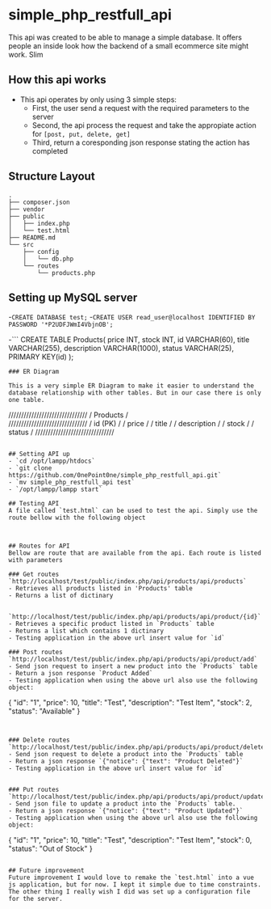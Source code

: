 # simple_php_restfull_api
This api was created to be able to manage a simple database. It offers people an inside look how the backend of a small ecommerce site might work. Slim 




## How this api works
- This api operates by only using 3 simple steps:
    - First, the user send a request with the required parameters to the server
    - Second, the api process the request and take the appropiate action for `[post, put, delete, get]`
    - Third, return a coresponding json response stating the action has completed
    

## Structure Layout
```
.
├── composer.json
├── vendor
├── public
│   ├── index.php
│   └── test.html
├── README.md
└── src
    ├── config
    │   └── db.php
    └── routes
        └── products.php
```




## Setting up MySQL server

-`CREATE DATABASE test;`
-`CREATE USER read_user@localhost
IDENTIFIED BY PASSWORD '*P2UDFJWmI4VbjnOB';`

-```
CREATE TABLE Products(
    price INT,
    stock INT,
    id VARCHAR(60),
    title VARCHAR(255),
    description VARCHAR(1000),
    status VARCHAR(25),
    PRIMARY KEY(id)
);
```
### ER Diagram

This is a very simple ER Diagram to make it easier to understand the database relationship with other tables. But in our case there is only one table.
```
///////////////////////////////
/      Products               /     
///////////////////////////////
/      id              (PK)   /
/      price                  /
/      title                  /
/      description            /
/      stock                  /
/      status                 /
///////////////////////////////
```

## Setting API up
- `cd /opt/lampp/htdocs`
- `git clone https://github.com/0nePoint0ne/simple_php_restfull_api.git`
- `mv simple_php_restfull_api test`
- `/opt/lampp/lampp start`

## Testing API
A file called `test.html` can be used to test the api. Simply use the route bellow with the following object



## Routes for API
Bellow are route that are available from the api. Each route is listed with parameters

### Get routes
`http://localhost/test/public/index.php/api/products/api/products`
- Retrieves all products listed in 'Products' table
- Returns a list of dictinary


`http://localhost/test/public/index.php/api/products/api/product/{id}`
- Retrieves a specific product listed in `Products` table
- Returns a list which contains 1 dictinary 
- Testing application in the above url insert value for `id`

### Post routes
`http://localhost/test/public/index.php/api/products/api/product/add`
- Send json request to insert a new product into the `Products` table
- Return a json response `Product Added`
- Testing application when using the above url also use the following object:
```
{
  "id": "1",
  "price": 10,
  "title": "Test",
  "description": "Test Item",
  "stock": 2,
  "status": "Available"
}
```


### Delete routes
`http://localhost/test/public/index.php/api/products/api/product/delete/{id}`
- Send json request to delete a product into the `Products` table
- Return a json response `{"notice": {"text": "Product Deleted"}`
- Testing application in the above url insert value for `id`


### Put routes
`http://localhost/test/public/index.php/api/products/api/product/update/{id}`
- Send json file to update a product into the `Products` table.
- Return a json response `{"notice": {"text": "Product Updated"}`
- Testing application when using the above url also use the following object:
```
{
  "id": "1",
  "price": 10,
  "title": "Test",
  "description": "Test Item",
  "stock": 0,
  "status": "Out of Stock"
}
```

## Future improvement
Future improvement I would love to remake the `test.html` into a vue js application, but for now. I kept it simple due to time constraints. The other thing I really wish I did was set up a configuration file for the server.

